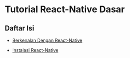 # Tutorial React-Native Dasar

## Daftar Isi
- [Berkenalan Dengan React-Native](./Materi/berkenalan-dengan-react-native.md)

- [Instalasi React-Native](./Materi/instalasi-react-native.md)